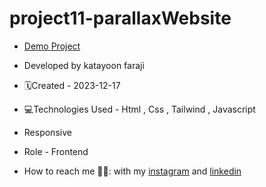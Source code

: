 # project11-parallaxWebsite
- [Demo Project](https://katayoon-faraji-web.github.io/trick28-passwordGenerator//)

- Developed by katayoon faraji

- 🗓️Created - 2023-12-17

- 💻Technologies Used - Html , Css , Tailwind , Javascript

- Responsive
  
- Role - Frontend

- How to reach me 👩🏻: with my [instagram](https://instagram.com/katayoon_faraji_web) and [linkedin](https://www.linkedin.com/in/katayoon-faraji-web-3b722b207r)
